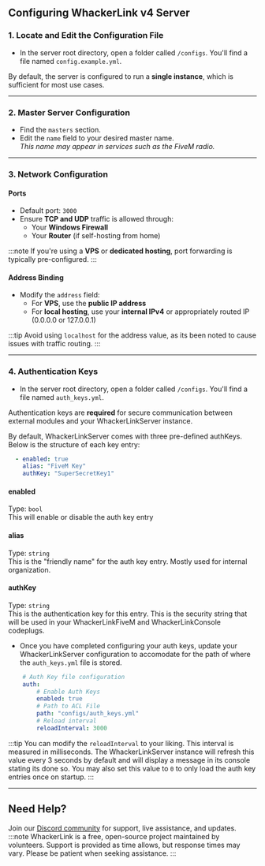 ## Configuring WhackerLink v4 Server

### 1. Locate and Edit the Configuration File

- In the server root directory, open a folder called `/configs`. You'll find a file named `config.example.yml`.

By default, the server is configured to run a **single instance**, which is sufficient for most use cases.

---

### 2. Master Server Configuration

- Find the `masters` section.
- Edit the `name` field to your desired master name.  
  *This name may appear in services such as the FiveM radio.*

---

### 3. Network Configuration

#### Ports

- Default port: `3000`
- Ensure **TCP and UDP** traffic is allowed through:
  - Your **Windows Firewall**
  - Your **Router** (if self-hosting from home)

:::note
If you're using a **VPS** or **dedicated hosting**, port forwarding is typically pre-configured.
:::

#### Address Binding

- Modify the `address` field:
  - For **VPS**, use the **public IP address**
  - For **local hosting**, use your **internal IPv4** or appropriately routed IP (0.0.0.0 or 127.0.0.1)

:::tip
Avoid using `localhost` for the address value, as its been noted to cause issues with traffic routing.
:::

---

### 4. Authentication Keys

- In the server root directory, open a folder called `/configs`. You'll find a file named `auth_keys.yml`.

Authentication keys are **required** for secure communication between external modules and your WhackerLinkServer instance.

By default, WhackerLinkServer comes with three pre-defined authKeys. Below is the structure of each key entry:

```yaml
  - enabled: true
    alias: "FiveM Key"
    authKey: "SuperSecretKey1"
```

#### enabled
Type: `bool`  
This will enable or disable the auth key entry

#### alias
Type: `string`  
This is the "friendly name" for the auth key entry. Mostly used for internal organization.

#### authKey
Type: `string`  
This is the authentication key for this entry. This is the security string that will be used in your WhackerLinkFiveM and WhackerLinkConsole codeplugs.

- Once you have completed configuring your auth keys, update your WhackerLinkServer configuration to accomodate for the path of where the `auth_keys.yml` file is stored.

```yaml {6}
    # Auth Key file configuration
    auth:
        # Enable Auth Keys
        enabled: true
        # Path to ACL File
        path: "configs/auth_keys.yml"
        # Reload interval
        reloadInterval: 3000
```

:::tip
You can modify the `reloadInterval` to your liking. This interval is measured in milliseconds. The WhackerLinkServer instance will refresh this value every 3 seconds by default and will display a message in its console stating its done so. You may also set this value to `0` to only load the auth key entries once on startup.
:::

---

## Need Help?

Join our [Discord community](https://discord.gg/FeQMmc33VV) for support, live assistance, and updates.
:::note
WhackerLink is a free, open-source project maintained by volunteers. Support is provided as time allows, but response times may vary. Please be patient when seeking assistance.
:::